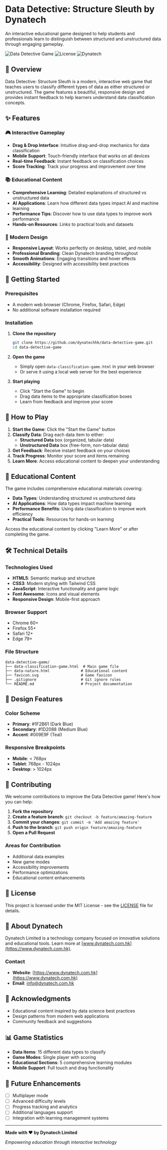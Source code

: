 # Data Detective: Structure Sleuth by Dynatech

An interactive educational game designed to help students and professionals learn to distinguish between structured and unstructured data through engaging gameplay.

![Data Detective Game](https://img.shields.io/badge/Game-Data%20Classification-blue)
![License](https://img.shields.io/badge/License-MIT-green)
![Dynatech](https://img.shields.io/badge/By-Dynatech-orange)

## 🎯 Overview

Data Detective: Structure Sleuth is a modern, interactive web game that teaches users to classify different types of data as either structured or unstructured. The game features a beautiful, responsive design and provides instant feedback to help learners understand data classification concepts.

## ✨ Features

### 🎮 Interactive Gameplay
- **Drag & Drop Interface**: Intuitive drag-and-drop mechanics for data classification
- **Mobile Support**: Touch-friendly interface that works on all devices
- **Real-time Feedback**: Instant feedback on classification choices
- **Score Tracking**: Track your progress and improvement over time

### 📚 Educational Content
- **Comprehensive Learning**: Detailed explanations of structured vs unstructured data
- **AI Applications**: Learn how different data types impact AI and machine learning
- **Performance Tips**: Discover how to use data types to improve work performance
- **Hands-on Resources**: Links to practical tools and datasets

### 🎨 Modern Design
- **Responsive Layout**: Works perfectly on desktop, tablet, and mobile
- **Professional Branding**: Clean Dynatech branding throughout
- **Smooth Animations**: Engaging transitions and hover effects
- **Accessibility**: Designed with accessibility best practices

## 🚀 Getting Started

### Prerequisites
- A modern web browser (Chrome, Firefox, Safari, Edge)
- No additional software installation required

### Installation

1. **Clone the repository**
   ```bash
   git clone https://github.com/dynatechhk/data-detective-game.git
   cd data-detective-game
   ```

2. **Open the game**
   - Simply open `data-classification-game.html` in your web browser
   - Or serve it using a local web server for the best experience

3. **Start playing**
   - Click "Start the Game" to begin
   - Drag data items to the appropriate classification boxes
   - Learn from feedback and improve your score

## 🎯 How to Play

1. **Start the Game**: Click the "Start the Game" button
2. **Classify Data**: Drag each data item to either:
   - **Structured Data** box (organized, tabular data)
   - **Unstructured Data** box (free-form, non-tabular data)
3. **Get Feedback**: Receive instant feedback on your choices
4. **Track Progress**: Monitor your score and items remaining
5. **Learn More**: Access educational content to deepen your understanding

## 📖 Educational Content

The game includes comprehensive educational materials covering:

- **Data Types**: Understanding structured vs unstructured data
- **AI Applications**: How data types impact machine learning
- **Performance Benefits**: Using data classification to improve work efficiency
- **Practical Tools**: Resources for hands-on learning

Access the educational content by clicking "Learn More" or after completing the game.

## 🛠️ Technical Details

### Technologies Used
- **HTML5**: Semantic markup and structure
- **CSS3**: Modern styling with Tailwind CSS
- **JavaScript**: Interactive functionality and game logic
- **Font Awesome**: Icons and visual elements
- **Responsive Design**: Mobile-first approach

### Browser Support
- Chrome 60+
- Firefox 55+
- Safari 12+
- Edge 79+

### File Structure
```
data-detective-game/
├── data-classification-game.html  # Main game file
├── data-nature.html              # Educational content
├── favicon.svg                   # Game favicon
├── .gitignore                    # Git ignore rules
└── README.md                     # Project documentation
```

## 🎨 Design Features

### Color Scheme
- **Primary**: #1F2B61 (Dark Blue)
- **Secondary**: #1D2088 (Medium Blue)  
- **Accent**: #009E9F (Teal)

### Responsive Breakpoints
- **Mobile**: < 768px
- **Tablet**: 768px - 1024px
- **Desktop**: > 1024px

## 🤝 Contributing

We welcome contributions to improve the Data Detective game! Here's how you can help:

1. **Fork the repository**
2. **Create a feature branch**: `git checkout -b feature/amazing-feature`
3. **Commit your changes**: `git commit -m 'Add amazing feature'`
4. **Push to the branch**: `git push origin feature/amazing-feature`
5. **Open a Pull Request**

### Areas for Contribution
- Additional data examples
- New game modes
- Accessibility improvements
- Performance optimizations
- Educational content enhancements

## 📄 License

This project is licensed under the MIT License - see the [LICENSE](LICENSE) file for details.

## 🏢 About Dynatech

Dynatech Limited is a technology company focused on innovative solutions and educational tools. Learn more at [www.dynatech.com.hk](https://www.dynatech.com.hk).

### Contact
- **Website**: [https://www.dynatech.com.hk](https://www.dynatech.com.hk)
- **Email**: [info@dynatech.com.hk](mailto:info@dynatech.com.hk)

## 🙏 Acknowledgments

- Educational content inspired by data science best practices
- Design patterns from modern web applications
- Community feedback and suggestions

## 📊 Game Statistics

- **Data Items**: 15 different data types to classify
- **Game Modes**: Single player with scoring
- **Educational Sections**: 5 comprehensive learning modules
- **Mobile Support**: Full touch and drag functionality

## 🔮 Future Enhancements

- [ ] Multiplayer mode
- [ ] Advanced difficulty levels
- [ ] Progress tracking and analytics
- [ ] Additional languages support
- [ ] Integration with learning management systems

---

**Made with ❤️ by Dynatech Limited**

*Empowering education through interactive technology*
